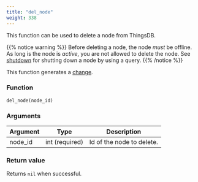 ```yaml
---
title: "del_node"
weight: 338
---
```


This function can be used to delete a node from ThingsDB.

{{% notice warning %}}
Before deleting a node, the node *must* be offline. As long is the node is *active*, you are not allowed
to delete the node. See [shutdown](../../node-api/shutdown) for shutting down a node by using a query.
{{% /notice %}}

This function generates a [change](../../overview/changes).

### Function

`del_node(node_id)`

### Arguments

Argument | Type | Description
-------- | ---- | -----------
node_id | int (required) | Id of the node to delete.

### Return value

Returns `nil` when successful.

